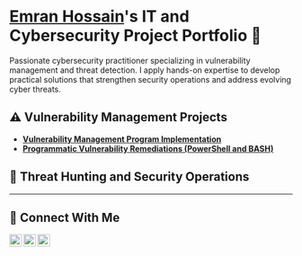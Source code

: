 # <a href="https://www.linkedin.com/in/emranhossain278/">Emran Hossain</a>'s IT and Cybersecurity Project Portfolio 🔐

Passionate cybersecurity practitioner specializing in vulnerability management and threat detection. I apply hands-on expertise to develop practical solutions that strengthen security operations and address evolving cyber threats.


## ⚠️ Vulnerability Management Projects

- **[Vulnerability Management Program Implementation](https://github.com/Emranhossain27/Vulnerability-management-program/tree/main)**
- **[Programmatic Vulnerability Remediations (PowerShell and BASH)](https://github.com/joshcybertest/programmatic-vulnerability-remediations)**


## 🚨 Threat Hunting and Security Operations

<hr/>

## 🤳 Connect With Me

[<img align="left" alt="Emran | LinkedIn" width="22px" src="https://upload.wikimedia.org/wikipedia/commons/c/ca/LinkedIn_logo_initials.png" />
][linkedin]
[<img align="left" alt="Emran | Instagram" width="22px" src="https://cdn.simpleicons.org/instagram" />][instagram]
[<img align="left" alt="Emran | Facebook" width="22px" src="https://cdn.simpleicons.org/facebook" />][facebook]

[linkedin]: https://www.linkedin.com/in/emran-hossain-934349257/
[instagram]: https://www.instagram.com/emranh9801/
[facebook]: https://www.facebook.com/yourfacebookusername



<!--
<img width="35" alt="image" src="https://github.com/user-attachments/assets/2f41c7cd-5ea8-4475-b451-a37161b6c3fb"> 
<img width="35" alt="image" src="https://github.com/user-attachments/assets/77649969-9910-4994-8b96-74a116cfb2a8">
-->
